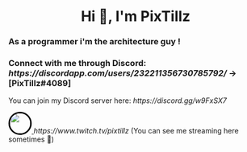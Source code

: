 <!-- ~~~~~~~~~~~~~~~~~~~~~~~~~~~~~~~~~~~~~~~~~~~~~~~~~~~~~~~~~~~~~~~~~~~~~~~~~~~
# ############################################################################ #
# _____/\/\/\/\/\___/\/\____________/\/\/\/\/\/\_/\/\__/\/\__/\/\_____________ #
# ____/\/\____/\/\_______/\/\__/\/\____/\/\___________/\/\__/\/\__/\/\/\/\/\__ #
# ___/\/\/\/\/\___/\/\____/\/\/\______/\/\_____/\/\__/\/\__/\/\______/\/\_____ #
# __/\/\_________/\/\____/\/\/\______/\/\_____/\/\__/\/\__/\/\____/\/\________ #
# _/\/\_________/\/\__/\/\__/\/\____/\/\_____/\/\__/\/\__/\/\__/\/\/\/\/\_____ #
# ############################################################################ #
~~~~~~~~~~~~~~~~~~~~~~~~~~~~~~~~~~~~~~~~~~~~~~~~~~~~~~~~~~~~~~~~~~~~~~~~~~~~ -->

<!-- ~~~~~~~~~~~~~~~~~~~~~~~~~~~[ Introduction ]~~~~~~~~~~~~~~~~~~~~~~~~~~~~ -->
<h1 align="center">Hi 👋, I'm PixTillz</h1>
<h3 align="left">As a programmer i'm the architecture guy !</h3>

<h3 align="left">Connect with me through Discord:
  <i>https://discordapp.com/users/232211356730785792/</i> -> [PixTillz#4089]</h3>
  
<p align="left">
  You can join my Discord server here: <i>https://discord.gg/w9FxSX7</i>
</p>
<p align="left">
    <a href="https://www.twitch.tv/pixtillz" target="_blank" rel="noreferrer">
        <img src="https://pbs.twimg.com/profile_images/1290231731056971776/67hU0Sgv_400x400.png"
        width="40" height="40" style="border: 3px solid black; border-radius: 50%;"/>
    </a>
    <i>https://www.twitch.tv/pixtillz</i> (You can see me streaming here sometimes 🌱)
</p>
<!-- ~~~~~~~~~~~~~~~~~~~~~~~~~~~~~~~~~~~~~~~~~~~~~~~~~~~~~~~~~~~~~~~~~~~~~~~ -->
